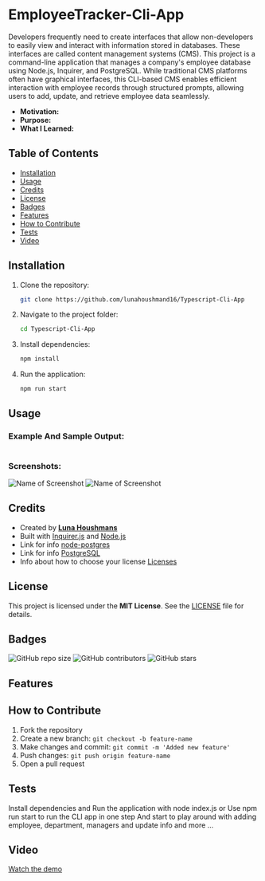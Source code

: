 # EmployeeTracker-Cli-App

Developers frequently need to create interfaces that allow non-developers to easily view and interact with information stored in databases. These interfaces are called content management systems (CMS). This project is a command-line application that manages a company's employee database using Node.js, Inquirer, and PostgreSQL. While traditional CMS platforms often have graphical interfaces, this CLI-based CMS enables efficient interaction with employee records through structured prompts, allowing users to add, update, and retrieve employee data seamlessly.

- **Motivation:** 
- **Purpose:** 
- **What I Learned:** 

## Table of Contents

- [Installation](#installation)
- [Usage](#usage)
- [Credits](#credits)
- [License](#license)
- [Badges](#badges)
- [Features](#features)
- [How to Contribute](#how-to-contribute)
- [Tests](#tests)
- [Video](#video)

## Installation

1. Clone the repository:
   ```sh
   git clone https://github.com/lunahoushmand16/Typescript-Cli-App
   ```
2. Navigate to the project folder:
   ```sh
   cd Typescript-Cli-App
   ```
3. Install dependencies:
   ```sh
   npm install
   ```
4. Run the application:
   ```sh
   npm run start
   ```

## Usage


### Example And Sample Output:

```
```

### Screenshots:

![Name of Screenshot]()
![Name of Screenshot]()

## Credits

- Created by **[Luna Houshmans](https://github.com/lunahoushmand16)**
- Built with [Inquirer.js](https://www.npmjs.com/package/inquirer/v/8.2.4) and [Node.js](https://nodejs.org/) 
- Link for info [node-postgres](https://www.npmjs.com/package/pg)
- Link for info [PostgreSQL](https://www.postgresql.org/docs/current/app-psql.html)
- Info about how to choose your license [Licenses](https://choosealicense.com/licenses/)

## License

This project is licensed under the **MIT License**. See the [LICENSE](LICENSE) file for details.

## Badges

![GitHub repo size](https://github.com/lunahoushmand16/EmployeeTracker-Cli-App)
![GitHub contributors](https://img.shields.io/githubcontributorslunahoushmand16EmployeeTracker-Cli-App)
![GitHub stars](https://img.shields.io/github/stars/lunahoushmand16/EmployeeTracker-Cli-App)

## Features


## How to Contribute

1. Fork the repository
2. Create a new branch: `git checkout -b feature-name`
3. Make changes and commit: `git commit -m 'Added new feature'`
4. Push changes: `git push origin feature-name`
5. Open a pull request

## Tests

Install dependencies and Run the application with node index.js or Use npm run start to run the CLI app in one step
And start to play around with adding employee, department, managers and update info and more ... 

## Video

[Watch the demo]()
